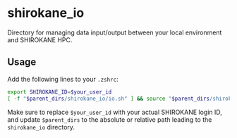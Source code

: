 # shirokane_io
Directory for managing data input/output between your local environment and SHIROKANE HPC.

## Usage
Add the following lines to your `.zshrc`:

```bash
export SHIROKANE_ID=$your_user_id
[ -f "$parent_dirs/shirokane_io/io.sh" ] && source "$parent_dirs/shirokane_io/io.sh"
```

Make sure to replace `$your_user_id` with your actual SHIROKANE login ID,
and update `$parent_dirs` to the absolute or relative path leading to the `shirokane_io` directory.
